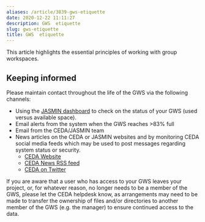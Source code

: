```yaml
---
aliases: /article/3839-gws-etiquette
date: 2020-12-22 11:11:27
description: GWS  etiquette
slug: gws-etiquette
title: GWS  etiquette
---
```


This article highlights the essential principles of working with group
workspaces.

##  Keeping informed

Please maintain contact throughout the life of the GWS via the following
channels:

  * Using the [JASMIN dashboard](https://mon.jasmin.ac.uk) to check on the status of your GWS (used versus available space).
  * Email alerts from the system when the GWS reaches >83% full
  * Email from the CEDA/JASMIN team
  * News articles on the CEDA or JASMIN websites and by monitoring CEDA social media feeds which may be used to post messages regarding system status or security. 
    * [CEDA Website](https://www.ceda.ac.uk/)
    * [CEDA News RSS feed](https://www.ceda.ac.uk//blog/feeds/rss/)
    * [CEDA on Twitter](https://twitter.com/cedanews)

If you are aware that a user who has access to your GWS leaves your project,
or, for whatever reason, no longer needs to be a member of the GWS, please let
the CEDA helpdesk know, as arrangements may need to be made to transfer the
ownership of files and/or directories to another member of the GWS (e.g. the
manager) to ensure continued access to the data.
